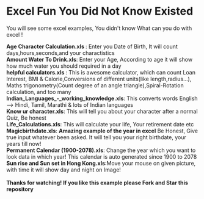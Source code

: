 # Excel Fun You Did Not Know Existed
You will see some excel examples, You didn't know What can you do with excel !

<b>Age Character Calculation.xls </b>: Enter you Date of Birth, It will count days,hours,seconds,and your charactistics<br>
<b>Amount Water To Drink.xls</b>: Enter your Age, According to age it will show how much water you should required in a day<br>
<b> helpful calculators.xls </b>: This is awesome calculator, which can count Loan Interest, BMI & Calorie,Conversions of different units(like length,radius...), Maths trigonometry(Count degree of an angle triangle),Spiral-Rotation calculation, and too many<br>
<b>Indian_Languages_-_working_knowledge.xls</b>: This converts words English --> Hindi, Tamil, Marathi & lots of Indian languages<br>
<b>Know ur character.xls</b>: This will tell you about your character after a normal Quiz, Be honest <br>
<b>Life_Calculations.xls</b>: This will calculate your life, Your retirement date etc<br>
<b>Magicbirthdate.xls</b>: <b>Amazing example of the year in excel</b> Be Honest, Give true input whatever been asked. It will tell you your right birthdate, your years till now!<br>
<b>Permanent Calendar (1900-2078).xls</b>: Change the year which you want to look data in which year! This calendar is auto generated since 1900 to 2078<br>
<b>Sun rise and Sun set in Hong Kong.xls</b>:Move your mouse on given picture, with time it will show day and night on Image!<br>
<br>
<b>Thanks for watching! If you like this example please Fork and Star this repository</b>
